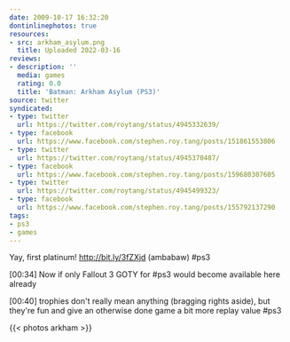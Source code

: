 ```yaml
---
date: 2009-10-17 16:32:20
dontinlinephotos: true
resources:
- src: arkham_asylum.png
  title: Uploaded 2022-03-16
reviews:
- description: ''
  media: games
  rating: 0.0
  title: 'Batman: Arkham Asylum (PS3)'
source: twitter
syndicated:
- type: twitter
  url: https://twitter.com/roytang/status/4945332639/
- type: facebook
  url: https://www.facebook.com/stephen.roy.tang/posts/151861553806
- type: twitter
  url: https://twitter.com/roytang/status/4945370487/
- type: facebook
  url: https://www.facebook.com/stephen.roy.tang/posts/159680307605
- type: twitter
  url: https://twitter.com/roytang/status/4945499323/
- type: facebook
  url: https://www.facebook.com/stephen.roy.tang/posts/155792137290
tags:
- ps3
- games
---
```


Yay, first platinum! http://bit.ly/3fZXjd (ambabaw) #ps3

<time>[00:34]</time> Now if only Fallout 3 GOTY for #ps3 would become available here already

<time>[00:40]</time> trophies don't really mean anything (bragging rights aside), but they're fun and give an otherwise done game a bit more replay value #ps3

{{< photos arkham >}}